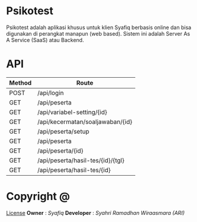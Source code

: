 # Psikotest

Psikotest adalah aplikasi khusus untuk klien Syafiq berbasis online dan bisa digunakan di perangkat manapun (web based). Sistem ini adalah Server As A Service (SaaS) atau Backend.

# API
| Method | Route |
| ----------- | ----------- |
| POST | /api/login |
| GET | /api/peserta |
| GET | /api/variabel-setting/{id} |
| GET | /api/kecermatan/soaljawaban/{id} |
| GET | /api/peserta/setup |
| GET | /api/peserta |
| GET | /api/peserta/{id} |
| GET | /api/peserta/hasil-tes/{id}/{tgl} |
| GET | /api/peserta/hasil-tes/{id} |

# Copyright @
[License](https://github.com/ariwiraasmara/syafiq_psikotest_backend_laravel?tab=AGPL-3.0-1-ov-file)
**Owner** : *Syafiq*
**Developer** : *Syahri Ramadhan Wiraasmara (ARI)*